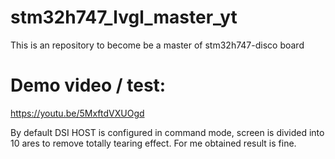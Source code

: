 # stm32h747_lvgl_master_yt
This is an repository to become be a master of stm32h747-disco board

# Demo video / test:
   https://youtu.be/5MxftdVXUOgd

By default DSI HOST is configured in command mode, screen is divided into 10 ares to remove totally tearing effect.
For me obtained result is fine.



